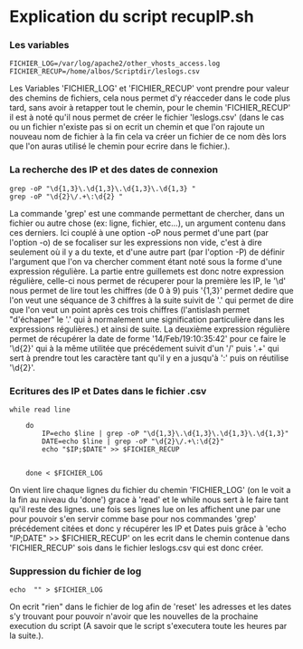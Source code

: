 # Explication du script recupIP.sh

### Les variables

	FICHIER_LOG=/var/log/apache2/other_vhosts_access.log
	FICHIER_RECUP=/home/albos/Scriptdir/leslogs.csv

Les Variables 'FICHIER_LOG' et 'FICHIER_RECUP' vont prendre pour valeur des chemins de fichiers, 
cela nous permet d'y réacceder dans le code plus tard, sans avoir à retapper tout le chemin, pour le chemin 'FICHIER_RECUP'
il est à noté qu'il nous permet de créer le fichier 'leslogs.csv' (dans le cas ou un fichier n'existe pas si on ecrit un chemin
et que l'on rajoute un nouveau nom de fichier à la fin cela va créer un fichier de ce nom dès lors que l'on auras utilisé 
le chemin pour ecrire dans le fichier.).

### La recherche des IP et des dates de connexion

	grep -oP "\d{1,3}\.\d{1,3}\.\d{1,3}\.\d{1,3} "
	grep -oP "\d{2}\/.+\:\d{2} "
	
La commande 'grep' est une commande permettant de chercher, dans un fichier ou autre chose (ex: ligne, fichier, etc...), 
un argument contenu dans ces derniers. Ici couplé à une option -oP nous permet d'une part (par l'option -o) de se focaliser sur les
expressions non vide, c'est à dire seulement où il y a du texte, et d'une autre part (par l'option -P) de définir l'argument que l'on 
va chercher comment étant noté sous la forme d'une expression régulière. La partie entre guillemets est donc notre expression régulière,
celle-ci nous permet de récuperer pour la première les IP, le '\d' nous permet de lire tout les chiffres (de 0 à 9) puis '{1,3}'
permet dedire que l'on veut une séquance de 3 chiffres à la suite suivit de '\.' qui permet de dire que l'on veut un point
après ces trois chiffres (l'antislash permet "d'échaper" le '.' qui à normalement une signification particulière dans 
les expressions régulières.) et ainsi de suite. La deuxième expression régulière permet de récupérer la date de forme
'14/Feb/19:10:35:42' pour ce faire le '\d{2}' qui à la même utilitée que précédement suivit d'un '/' puis '.+' qui sert à prendre tout
les caractère tant qu'il y en a jusqu'à ':' puis on réutilise '\d{2}'.

### Ecritures des IP et Dates dans le fichier .csv

	while read line

		do
			IP=echo $line | grep -oP "\d{1,3}\.\d{1,3}\.\d{1,3}\.\d{1,3}"
			DATE=echo $line | grep -oP "\d{2}\/.+\:\d{2}"
			echo "$IP;$DATE" >> $FICHIER_RECUP


		done < $FICHIER_LOG
		
On vient lire chaque lignes du fichier du chemin 'FICHIER_LOG' (on le voit a la fin au niveau du 'done') grace à 'read' et le while nous
sert à le faire tant qu'il reste des lignes. une fois ses lignes lue on les affichent une par une pour pouvoir s'en servir comme base
pour nos commandes 'grep' précédement citées et donc y récupérer les IP et Dates puis grâce à 'echo "$IP;$DATE" >> $FICHIER_RECUP' on les
ecrit dans le chemin contenue dans 'FICHIER_RECUP' sois dans le fichier leslogs.csv qui est donc créer.

### Suppression du fichier de log

	echo  "" > $FICHIER_LOG

On ecrit "rien" dans le fichier de log afin de 'reset' les adresses et les dates s'y trouvant pour pouvoir n'avoir que les nouvelles de la prochaine execution du script (A savoir que le script s'executera toute les heures par la suite.).
